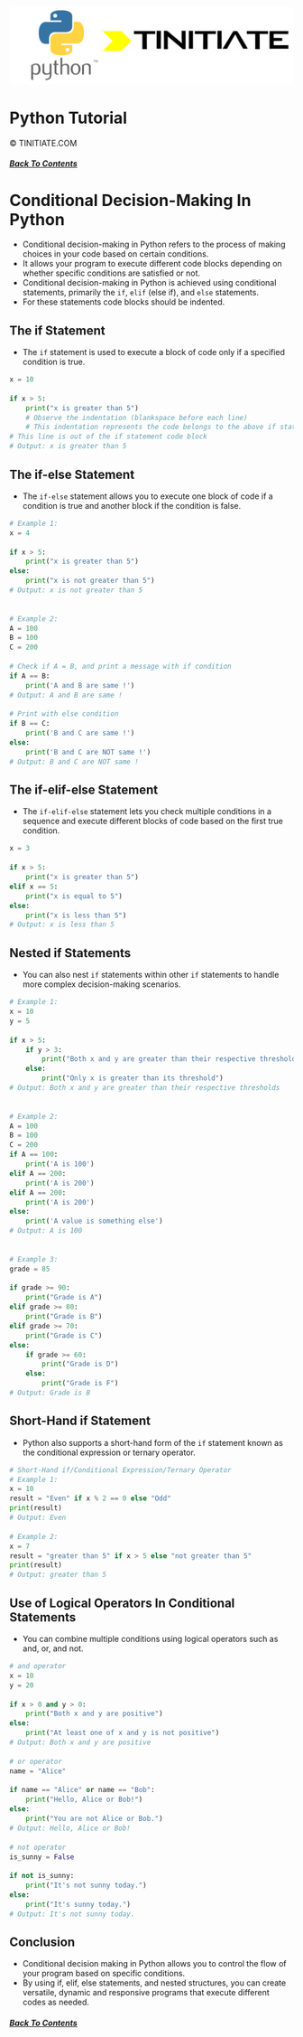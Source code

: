 ![Python Tinitiate Image](../../python_tinitiate.png)
# Python Tutorial
&copy; TINITIATE.COM
##### [Back To Contents](../../README.md)

# Conditional Decision-Making In Python
* Conditional decision-making in Python refers to the process of making choices in your code based on certain conditions.
* It allows your program to execute different code blocks depending on whether specific conditions are satisfied or not.
* Conditional decision-making in Python is achieved using conditional statements, primarily the `if`, `elif` (else if), and `else` statements. 
* For these statements code blocks should be indented.

## The if Statement
* The `if` statement is used to execute a block of code only if a specified condition is true.
```python
x = 10

if x > 5:
    print("x is greater than 5")
    # Observe the indentation (blankspace before each line)
    # This indentation represents the code belongs to the above if statement
# This line is out of the if statement code block
# Output: x is greater than 5
```

## The if-else Statement
* The `if-else` statement allows you to execute one block of code if a condition is true and another block if the condition is false.
```python
# Example 1:
x = 4

if x > 5:
    print("x is greater than 5")
else:
    print("x is not greater than 5")
# Output: x is not greater than 5


# Example 2:
A = 100
B = 100
C = 200

# Check if A = B, and print a message with if condition
if A == B:
    print('A and B are same !') 
# Output: A and B are same !

# Print with else condition
if B == C:
    print('B and C are same !')
else:
    print('B and C are NOT same !')
# Output: B and C are NOT same !
```

## The if-elif-else Statement
* The `if-elif-else` statement lets you check multiple conditions in a sequence and execute different blocks of code based on the first true condition.
```python
x = 3

if x > 5:
    print("x is greater than 5")
elif x == 5:
    print("x is equal to 5")
else:
    print("x is less than 5")
# Output: x is less than 5
```

## Nested if Statements
* You can also nest `if` statements within other `if` statements to handle more complex decision-making scenarios.
```python
# Example 1:
x = 10
y = 5

if x > 5:
    if y > 3:
        print("Both x and y are greater than their respective thresholds")
    else:
        print("Only x is greater than its threshold")
# Output: Both x and y are greater than their respective thresholds


# Example 2:
A = 100
B = 100
C = 200
if A == 100:
    print('A is 100') 
elif A == 200:
    print('A is 200') 
elif A == 200:
    print('A is 200') 
else:
    print('A value is something else')
# Output: A is 100


# Example 3:
grade = 85

if grade >= 90:
    print("Grade is A")
elif grade >= 80:
    print("Grade is B")
elif grade >= 70:
    print("Grade is C")
else:
    if grade >= 60:
        print("Grade is D")
    else:
        print("Grade is F")
# Output: Grade is B
```

## Short-Hand if Statement
* Python also supports a short-hand form of the `if` statement known as the conditional expression or ternary operator.
```python
# Short-Hand if/Conditional Expression/Ternary Operator
# Example 1:
x = 10
result = "Even" if x % 2 == 0 else "Odd"
print(result)  
# Output: Even

# Example 2:
x = 7
result = "greater than 5" if x > 5 else "not greater than 5"
print(result)
# Output: greater than 5
```

## Use of Logical Operators In Conditional Statements
* You can combine multiple conditions using logical operators such as and, or, and not.
```python
# and operator
x = 10
y = 20

if x > 0 and y > 0:
    print("Both x and y are positive")
else:
    print("At least one of x and y is not positive")
# Output: Both x and y are positive

# or operator
name = "Alice"

if name == "Alice" or name == "Bob":
    print("Hello, Alice or Bob!")
else:
    print("You are not Alice or Bob.")
# Output: Hello, Alice or Bob!

# not operator
is_sunny = False

if not is_sunny:
    print("It's not sunny today.")
else:
    print("It's sunny today.")
# Output: It's not sunny today.
```

## Conclusion
* Conditional decision making in Python allows you to control the flow of your program based on specific conditions. 
* By using if, elif, else statements, and nested structures, you can create versatile, dynamic and responsive programs that execute different codes as needed.

##### [Back To Contents](../../README.md)